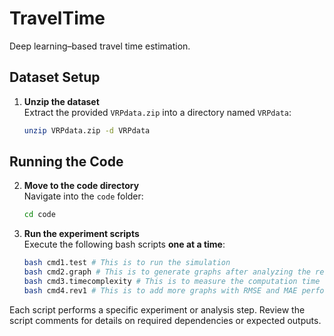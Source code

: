 # TravelTime

Deep learning–based travel time estimation.

## Dataset Setup
1. **Unzip the dataset**  
   Extract the provided `VRPdata.zip` into a directory named `VRPdata`:

   ```bash
   unzip VRPdata.zip -d VRPdata
   ```

## Running the Code
2. **Move to the code directory**  
   Navigate into the `code` folder:

   ```bash
   cd code
   ```

3. **Run the experiment scripts**  
   Execute the following bash scripts **one at a time**:

   ```bash
   bash cmd1.test # This is to run the simulation
   bash cmd2.graph # This is to generate graphs after analyzing the results.
   bash cmd3.timecomplexity # This is to measure the computation time
   bash cmd4.rev1 # This is to add more graphs with RMSE and MAE performance metrics
   ```

Each script performs a specific experiment or analysis step. Review the script comments for details on required dependencies or expected outputs.
